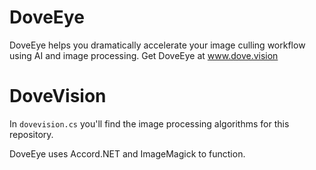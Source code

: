 # DoveEye
DoveEye helps you dramatically accelerate your image culling workflow using AI and image processing. Get DoveEye at www.dove.vision 

# DoveVision

In ``dovevision.cs`` you'll find the image processing algorithms for this repository.

DoveEye uses Accord.NET and ImageMagick to function.
